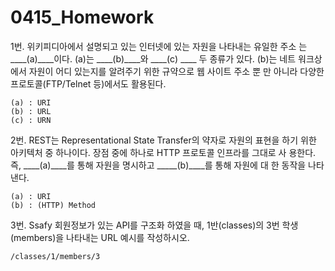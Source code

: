 # 0415_Homework

1번. 위키피디아에서 설명되고 있는 인터넷에 있는 자원을 나타내는 유일한 주소 는 ____(a)____이다. (a)는 ____(b)____와 ____(c) ____ 두 종류가 있다. (b)는 네트 워크상에서 자원이 어디 있는지를 알려주기 위한 규약으로 웹 사이트 주소 뿐 만 아니라 다양한 프로토콜(FTP/Telnet 등)에서도 활용된다.



```
(a) : URI
(b) : URL
(c) : URN
```



2번.  REST는 Representational State Transfer의 약자로 자원의 표현을 하기 위한 아키텍처 중 하나이다. 장점 중에 하나로 HTTP 프로토콜 인프라를 그대로 사 용한다. 즉, ____(a)____를 통해 자원을 명시하고 _____(b)____를 통해 자원에 대 한 동작을 나타낸다.



   ```
(a) : URI
(b) : (HTTP) Method
   ```



3번. Ssafy 회원정보가 있는 API를 구조화 하였을 때, 1반(classes)의 3번 학생 (members)을 나타내는 URL 예시를 작성하시오.



   ```
/classes/1/members/3
   ```

